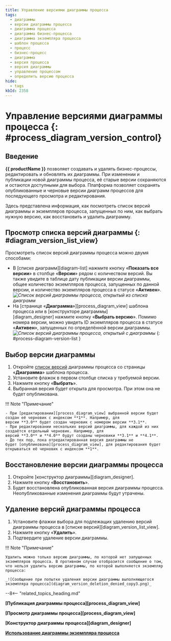 ```yaml
---
title: Управление версиями диаграммы процесса
tags:
  - диаграммы
  - версии диаграммы процесса
  - диаграмма процесса
  - диаграмма бизнес-процесса
  - диаграмма экземпляра процесса
  - шаблон процесса
  - процесс
  - бизнес-процесс
  - диаграмма
  - версия процесса
  - версия диаграммы
  - управление процессом
  - определить версию процесса
hide:
  - tags
kbId: 2358
---
```


# Управление версиями диаграммы процесса {: #process_diagram_version_control}

## Введение

**{{ productName }}** позволяет создавать и удалять бизнес-процессы, редактировать и обновлять их диаграммы. При изменении и публикации новой диаграммы процесса, её старые версии сохраняются и остаются доступными для выбора. Платформа позволяет сохранять опубликованные и черновые версии диаграмм процессов для последующего просмотра и редактирования.

Здесь представлена информация, как посмотреть список версий диаграммы и экземпляров процесса, запущенных по ним, как выбрать нужную версию, как восстановить и удалить диаграмму.

## Просмотр списка версий диаграммы  {: #diagram_version_list_view}

Просмотреть список версий диаграммы процесса можно двумя способами:

- В [списке диаграмм][diagram-list] нажмите кнопку «**Показать все версии**» в столбце «**Версии**» рядом с количеством версий. Вы также увидите в таблице дату публикации версии диаграммы, общее количество экземпляров процесса, запущенных по данной версии, и количество экземпляров процесса в статусе «**Активен**».
    _![Список версий диаграммы процесса, открытый из списка диаграмм](process_diagram_list_versions.png)_
- На [странице «**Диаграмма**»][process_diagram_view] шаблона процесса или в [конструкторе диаграммы][diagram_designer] нажмите кнопку «**Выбрать версию**».  Помимо номера версии, можно увидеть ID экземпляров процесса в статусе «**Активен**», запущенных по определённой версии диаграммы.
    _![Список версий диаграммы процесса, открытый c диаграммы](process_diagram_version_list.png)_
{: #process-diagram-version-list }

## Выбор версии диаграммы

1. Откройте [список версий](#process-diagram-version-list) диаграммы процесса со страницы «**Диаграмма**» шаблона процесса.
2. Установите флажок в первом столбце списка у требуемой версии.
3. Нажмите кнопку «**Выбрать**».
4. Выбранная версия будет открыта для просмотра. При этом она не будет опубликована.

!!! Note "Примечание"

    - При [редактировании][process_diagram_view] выбранной версии будет создан её черновик с индексом **1**. Например, для версии **3.0** будет создан черновик с номером версии **3.1**.
    - При редактировании нескольких версий диаграммы, для каждой из них создаётся отдельный черновик. Например, для версий **3.0** и **4.0** будут созданы черновики **3.1** и **4.1**.
    - До тех пор, пока отредактированная версия диаграммы не будет [опубликована][process_diagram_view], для редактирования будет открываться её черновик с индексом **1**.

## Восстановление версии диаграммы процесса

1. Откройте [конструктор диаграммы][diagram_designer].
2. Нажмите кнопку «**Восстановить**».
3. Будет восстановлена опубликованная версия диаграммы процесса. Неопубликованные изменения диаграммы будут утрачены.

## Удаление версий диаграммы процесса

1. Установите флажки выбора для подлежащих удалению версий диаграммы процесса в [списке версий][diagram_version_list_view].
2. Нажмите кнопку «**Удалить**».
3. Подтвердите удаление версии диаграммы.

!!! Note "Примечание"

    Удалить можно только версию диаграммы, по которой нет запущенных экземпляров процесса. В противном случае отобразится сообщение о том, что нельзя удалить версию диаграммы, по которой выполняется экземпляр процесса:

    _![Сообщение при попытке удаления версии диаграммы выполняющегося экземпляра процесса](diagram_version_deletion_denied_copy3.png)_

--8<-- "related_topics_heading.md"

**[Публикация диаграммы процесса][process_diagram_view]**

**[Просмотр диаграммы процесса][process_diagram_view]**

**[Конструктор диаграммы процесса][diagram_designer]**

**[Использование диаграммы экземпляра процесса](process_diagram_view_instance.md)**
